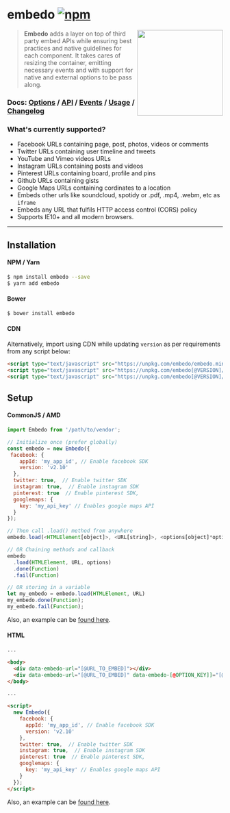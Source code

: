 # embedo [![npm](https://img.shields.io/npm/v/embedo.svg)](https://npmjs.org/package/embedo)

<img src="https://cdn01.onzu.com/2017/3/5/14/embedo.png" height="200" align="right">

> **Embedo** adds a layer on top of third party embed APIs while ensuring best practices and native guidelines for each component. It takes cares of resizing the container, emitting necessary events and with support for native and external options to be pass along.

### Docs: [Options](https://github.com/shobhitsharma/embedo/wiki/Options) / [API](https://github.com/shobhitsharma/embedo/wiki/API) / [Events](https://github.com/shobhitsharma/embedo/wiki/Events) / [Usage](https://github.com/shobhitsharma/embedo/wiki/Usage) / [Changelog](https://github.com/shobhitsharma/embedo/releases)

### What's currently supported?

- Facebook URLs containing page, post, photos, videos or comments
- Twitter URLs containing user timeline and tweets
- YouTube and Vimeo videos URLs
- Instagram URLs containing posts and videos
- Pinterest URLs containing board, profile and pins
- Github URLs containing gists
- Google Maps URLs containing cordinates to a location
- Embeds other urls like soundcloud, spotidy or .pdf, .mp4, .webm, etc as `iframe`
- Embeds any URL that fulfils HTTP access control (CORS) policy
- Supports IE10+ and all modern browsers.

---

## Installation

#### NPM / Yarn

```sh
$ npm install embedo --save
$ yarn add embedo
```

#### Bower

```sh
$ bower install embedo
```

#### CDN

Alternatively, import using CDN while updating `version` as per requirements from any script below:

```html
<script type="text/javascript" src="https://unpkg.com/embedo/embedo.min.js"></script>
<script type="text/javascript" src="https://unpkg.com/embedo[@VERSION]/embedo.min.js"></script>
<script type="text/javascript" src="https://unpkg.com/embedo[@VERSION]/plugins/[@PLUGIN_NAME]/[@PLUGIN_NAME].embedo.min.js"></script>
```

## Setup

#### CommonJS / AMD

```js
import Embedo from '/path/to/vendor';

// Initialize once (prefer globally)
const embedo = new Embedo({
 facebook: {
    appId: 'my_app_id', // Enable facebook SDK
    version: 'v2.10'
  },
  twitter: true,  // Enable twitter SDK
  instagram: true,  // Enable instagram SDK
  pinterest: true  // Enable pinterest SDK,
  googlemaps: {
    key: 'my_api_key' // Enables google maps API
  }
});

// Then call .load() method from anywhere
embedo.load(<HTMLElement[object]>, <URL[string]>, <options[object]*optional>);

// OR Chaining methods and callback
embedo
  .load(HTMLElement, URL, options)
  .done(Function)
  .fail(Function)

// OR storing in a variable
let my_embedo = embedo.load(HTMLElement, URL)
my_embedo.done(Function);
my_embedo.fail(Function);
```

Also, an example can be [found here](https://codepen.io/shobhitsharma/pen/yojJZp).

#### HTML

```html
...

<body>
  <div data-embedo-url="[@URL_TO_EMBED]"></div>
  <div data-embedo-url="[@URL_TO_EMBED]" data-embedo-[@OPTION_KEY]]="[@OPTION_VALUE]"></div>
</body>

...

<script>
  new Embedo({
    facebook: {
      appId: 'my_app_id', // Enable facebook SDK
      version: 'v2.10'
    },
    twitter: true,  // Enable twitter SDK
    instagram: true,  // Enable instagram SDK
    pinterest: true  // Enable pinterest SDK,
    googlemaps: {
      key: 'my_api_key' // Enables google maps API
    }
  });
</script>
```

Also, an example can be [found here](https://github.com/shobhitsharma/embedo/blob/master/test/index.dom.html).

